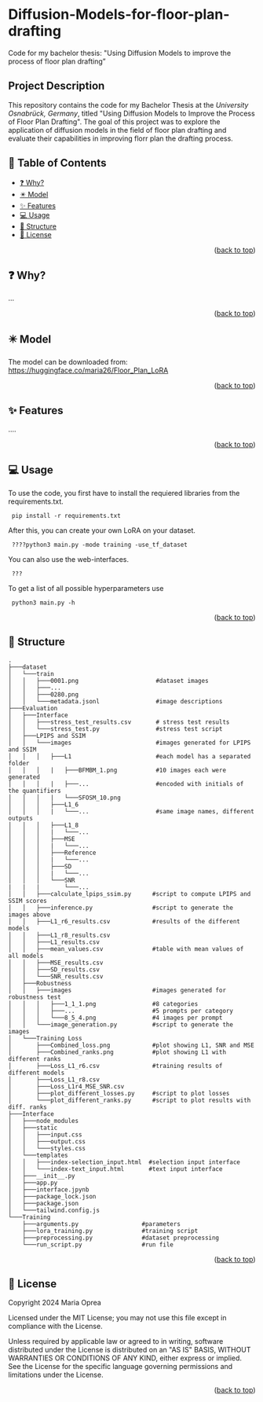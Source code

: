 # Diffusion-Models-for-floor-plan-drafting
Code for my bachelor thesis: "Using Diffusion Models to improve the process of floor plan drafting”
## Project Description

This repository contains the code for my Bachelor Thesis at the _University Osnabrück, Germany_, titled "Using Diffusion Models to Improve the Process of Floor Plan Drafting". The goal of this project was to explore the application of diffusion models in the field of floor plan drafting and evaluate their capabilities in improving florr plan the drafting process.

## 📖 Table of Contents
  - [❓ Why?](#-why)
  - [✴️ Model](#model)
  - [✨ Features](#-features)
  - [💻 Usage](#-usage)
  - [💾 Structure](#-structure)
  - [📎 License](#-license)
  <p align="right">(<a href="#top">back to top</a>)</p>

## ❓ Why?
...
<br/>
<p align="right">(<a href="#top">back to top</a>)</p>

## ✴️ Model <a name="model"></a>
The model can be downloaded from: https://huggingface.co/maria26/Floor_Plan_LoRA <br/>
<p align="right">(<a href="#top">back to top</a>)</p>

## ✨ Features
....
<br/>
<p align="right">(<a href="#top">back to top</a>)</p>

## 💻 Usage
To use the code, you first have to install the requiered libraries from the requirements.txt.
 ```
  pip install -r requirements.txt
  ```
After this, you can create your own LoRA on your dataset.
 ```
  ????python3 main.py -mode training -use_tf_dataset
  ```
You can also use the web-interfaces.
 ```
  ???
  ```
To get a list of all possible hyperparameters use
 ```
  python3 main.py -h
```
<p align="right">(<a href="#top">back to top</a>)</p>

## 💾 Structure
<!-- Project Structure -->

    .
    ├───dataset
    │   └───train
    │   │   ├───0001.png                      #dataset images
    │   │   ├───...
    │   │   ├───0280.png
    │   │   └───metadata.jsonl                #image descriptions
    ├───Evaluation
    │   ├───Interface
    │   │   ├───stress_test_results.csv       # stress test results
    │   │   └───stress_test.py                #stress test script
    │   ├───LPIPS and SSIM
    │   │   └───images                        #images generated for LPIPS and SSIM
    │   │   │   ├───L1                        #each model has a separated folder
    │   │   │   |   ├───BFMBM_1.png           #10 images each were generated
    │   │   │   |   ├───...                   #encoded with initials of the quantifiers
    │   │   │   |   └───SFOSM_10.png
    │   │   │   ├───L1_6
    │   │   │   |   └───...                   #same image names, different outputs
    │   │   │   ├───L1_8
    │   │   │   |   └───...
    │   │   │   ├───MSE
    │   │   │   |   └───...
    │   │   │   ├───Reference
    │   │   │   |   └───...
    │   │   │   ├───SD
    │   │   │   |   └───...
    │   │   │   └───SNR
    |   |   |       └───...
    │   │   ├───calculate_lpips_ssim.py      #script to compute LPIPS and SSIM scores
    │   │   ├───inference.py                 #script to generate the images above     
    │   │   ├───L1_r6_results.csv            #results of the different models
    │   │   ├───L1_r8_results.csv
    │   │   ├───L1_results.csv
    │   │   ├───mean_values.csv              #table with mean values of all models
    │   │   ├───MSE_results.csv
    │   │   ├───SD_results.csv
    │   │   └───SNR_results.csv
    │   ├───Robustness
    │   │   ├───images                       #images generated for robustness test
    │   │   │   ├───1_1_1.png                #8 categories
    │   │   │   ├───...                      #5 prompts per category
    │   │   │   └───8_5_4.png                #4 images per prompt  
    │   │   └───image_generation.py          #script to generate the images
    │   └───Training Loss
    │       ├───Combined_loss.png            #plot showing L1, SNR and MSE
    │       ├───Combined_ranks.png           #plot showing L1 with different ranks
    │       ├───Loss_L1_r6.csv               #training results of different models
    │       ├───Loss_L1_r8.csv
    │       ├───Loss_L1r4_MSE_SNR.csv
    │       ├───plot_different_losses.py     #script to plot losses
    │       └───plot_different_ranks.py      #script to plot results with diff. ranks
    ├───Interface
    │   ├───node_modules
    │   ├───static
    │   │   ├───input.css
    │   │   ├───output.css
    │   │   └───styles.css
    │   └───templates
    │   │   ├───index-selection_input.html  #selection input interface
    │   │   └───index-text_input.html       #text input interface
    │   ├───__init__.py
    │   ├───app.py
    │   ├───interface.jpynb
    │   ├───package_lock.json
    │   ├───package.json
    │   └───tailwind.config.js
    └───Training
        ├───arguments.py                  #parameters
        ├───lora_training.py              #training script
        ├───preprocessing.py              #dataset preprocessing
        └───run_script.py                 #run file
<p align="right">(<a href="#top">back to top</a>)</p>



## 📎 License
Copyright 2024 Maria Oprea

Licensed under the MIT License;
you may not use this file except in compliance with the License.

Unless required by applicable law or agreed to in writing, software
distributed under the License is distributed on an "AS IS" BASIS,
WITHOUT WARRANTIES OR CONDITIONS OF ANY KIND, either express or implied.
See the License for the specific language governing permissions and
limitations under the License.<br/>
<p align="right">(<a href="#top">back to top</a>)</p>
